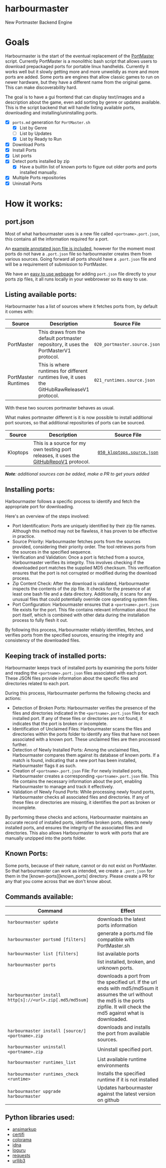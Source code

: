# harbourmaster
New Portmaster Backend Engine

# Goals

Harbourmaster is the start of the eventual replacement of the [PortMaster][PortMaster] script. Currently PortMaster is a monolithic bash script that allows users to download prepackaged ports for portable linux handhelds. Currently it works well but it slowly getting more and more unweildly as more and more ports are added. Some ports are engines that allow classic games to run on newer hardware, but they have a different name from the original game. This can make discoverability hard.

The goal is to have a gui frontend that can display text/images and a description about the game, even add sorting by genre or updates available. This is the script backend that will handle listing available ports, downloading and installing/uninstalling ports.

- [x] `ports.md` generation for `PortMaster.sh`
  - [x] List by Genre
  - [ ] List by Updates
  - [x] List by Ready to Run
- [x] Download Ports
- [x] Install Ports
- [x] List ports
- [x] Detect ports installed by zip
  - [x] Have a builtin list of known ports to figure out older ports and ports installed manually.
- [x] Multiple Ports repositories
- [x] Uninstall Ports

# How it works:


## port.json

Most of what harbourmaster uses is a new file called `<portname>.port.json`, this contains all the information required for a port.

An [example annotated json file is included][example_json], however for the moment most ports do not have a `.port.json` file so harbourmaster creates them from various sources. Going forward all ports should have a `.port.json` file and will be a requirement of submission to PortMaster.

We have an [easy to use webpage][port_html] for adding `port.json` file directly to your ports zip files, it all runs locally in your webbrowser so its easy to use.


## Listing available ports:

Harbourmaster has a list of sources where it fetches ports from, by default it comes with:

| Source               | Description                                                                           | Source File                  |
| -------------------- | --------------------------------------------------------------------------------------| ---------------------------- |
| PortMaster           | This draws from the default portmaster repository, it uses the PortMasterV1 protocol. | `020_portmaster.source.json` |
| PortMaster Runtimes  | This is where runtimes for different runtimes live, it uses the GitHubRawReleaseV1 protocol. | `021_runtimes.source.json` |

With these two sources portmaster behaves as usual.

What makes portmaster different is it is now possible to install additional port sources, so that additional repositories of ports can be sourced.

| Source               | Description                                                                           | Source File                  |
| -------------------- | --------------------------------------------------------------------------------------| ---------------------------- |
| Kloptops             | This is a source for my own testing port releases, it uses the [GitHubRepoV1][GitHubRepoV1] protocol. | [`050_kloptops.source.json`][Kloptops_Source] |

[Kloptops_Source]: https://raw.githubusercontent.com/kloptops/Portmaster-misc/main/releases/050_kloptops.source.json


_**Note**: additional sources can be added, make a PR to get yours added_


## Installing ports:

Harbourmaster follows a specific process to identify and fetch the appropriate port for downloading.

Here's an overview of the steps involved:

- Port Identification: Ports are uniquely identified by their zip file names. Although this method may not be flawless, it has proven to be effective in practice.
- Source Priority: Harbourmaster fetches ports from the sources provided, considering their priority order. The tool retrieves ports from the sources in the specified sequence.
- Verification and Validation: Once a port is fetched from a source, Harbourmaster verifies its integrity. This involves checking if the downloaded port matches the supplied MD5 checksum. This verification ensures that the port is not corrupted or modified during the download process.
- Zip Content Check: After the download is validated, Harbourmaster inspects the contents of the zip file. It checks for the presence of at least one bash file and a data directory. Additionally, it scans for any unusual files that could potentially override core operating system files.
- Port Configuration: Harbourmaster ensures that a `<portname>.port.json` file exists for the port. This file contains relevant information about the port itself, which is combined with other data during the installation process to fully flesh it out.

By following this process, Harbourmaster reliably identifies, fetches, and verifies ports from the specified sources, ensuring the integrity and consistency of the downloaded files.


## Keeping track of installed ports:

Harbourmaster keeps track of installed ports by examining the ports folder and reading the `<portname>.port.json` files associated with each port. These JSON files provide information about the specific files and directories related to each port.

During this process, Harbourmaster performs the following checks and actions:

- Detection of Broken Ports: Harbourmaster verifies the presence of the files and directories indicated in the `<portname>.port.json` files for each installed port. If any of these files or directories are not found, it indicates that the port is broken or incomplete.
- Identification of Unclaimed Files: Harbourmaster scans the files and directories within the ports folder to identify any files that have not been associated with a known port. These unclaimed files are then processed further.
- Detection of Newly Installed Ports: Among the unclaimed files, Harbourmaster compares them against its database of known ports. If a match is found, indicating that a new port has been installed, Harbourmaster flags it as such.
- Creation of `<portname>.port.json` File: For newly installed ports, Harbourmaster creates a corresponding `<portname>.port.json` file. This file contains the necessary information about the port, enabling Harbourmaster to manage and track it effectively.
- Validation of Newly Found Ports: While processing newly found ports, Harbourmaster checks all associated files and directories. If any of these files or directories are missing, it identifies the port as broken or incomplete.

By performing these checks and actions, Harbourmaster maintains an accurate record of installed ports, identifies broken ports, detects newly installed ports, and ensures the integrity of the associated files and directories. This also allows Harbourmaster to work with ports that are manually unzipped into the ports folder.


## Known Ports:

Some ports, because of their nature, cannot or do not exist on PortMaster. So that harbourmaster can work as intended, we create a `.port.json` for them in the [known-ports][known_ports] directory. Please create a PR for any that you come across that we don't know about.

## Commands available:


| Command                                                   | Effect                                                     |
|  -------------------------------------------------------- | ---------------------------------------------------------- |
| `harbourmaster update`                                    | downloads the latest ports information                     |
| `harbourmaster portsmd [filters]`                         | generate a ports.md file compatible with PortMaster.sh     |
| `harbourmaster list [filters]`                            | list available ports                                       |
| `harbourmaster ports`                                     | list installed, broken, and unknown ports.                 |
| `harbourmaster install http[s]://<url>.zip[.md5/md5sum]`  | downloads a port from the specified url. If the url ends with md5/md5sum it assumes the url without the md5 is the ports zipfile. It will check the md5 against what is downloaded. |
| `harbourmaster install [source/]<portname>.zip`           | downloads and installs the port from available sources.    |
| `harbourmaster uninstall <portname>.zip`                  | Uninstall specified port.                                  |
| `harbourmaster runtimes_list`                             | List available runtime environments                        |
| `harbourmaster runtimes_check <runtime>`                  | Installs the specified runtime if it is not installed      |
| `harbourmaster upgrade harbourmaster`                     | Updates harbourmaster against the latest version on github |


## Python libraries used:

- [ansimarkup][ansimarkup]
- [certifi][certifi]
- [colorama][colorama]
- [idna][idna]
- [loguru][loguru]
- [requests][requests]
- [urllib3][urllib3]


[PortMaster]: https://github.com/christianhaitian/PortMaster
[GitHubRepoV1]: https://github.com/kloptops/harbourmaster/tree/main/tools

[example_json]: https://github.com/kloptops/harbourmaster/blob/main/data/example.port.json
[port_html]: https://kloptops.github.io/harbourmaster/port.html

[ansimarkup]: https://pypi.org/project/ansimarkup/
[certifi]: https://pypi.org/project/certifi/
[colorama]: https://pypi.org/project/colorama/
[idna]: https://pypi.org/project/idna/
[loguru]: https://pypi.org/project/loguru/
[requests]: https://pypi.org/project/requests/
[urllib3]: https://pypi.org/project/urllib3/
